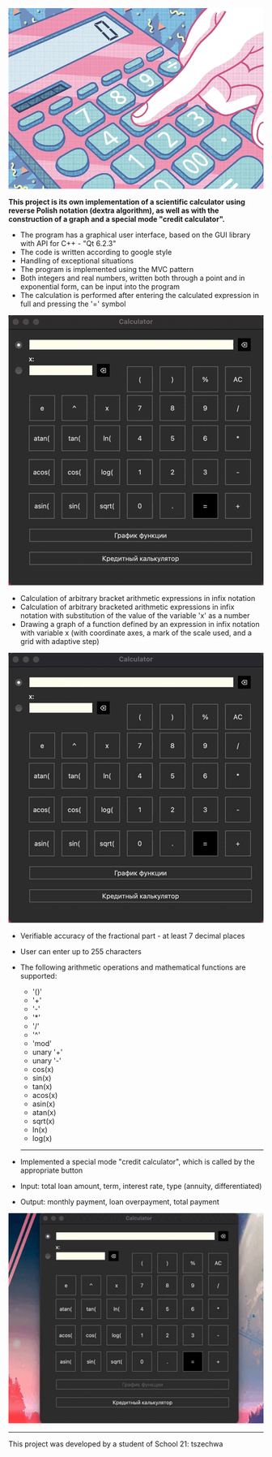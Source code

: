 ![SMARTCALC](./images/calculator.webp)

**This project is its own implementation of a scientific calculator using reverse Polish notation (dextra algorithm), as well as with the construction of a graph and a special mode "credit calculator".**

* The program has a graphical user interface, based on the GUI library with API for C++ - "Qt 6.2.3"
* The code is written according to google style
* Handling of exceptional situations
* The program is implemented using the MVC pattern
* Both integers and real numbers, written both through a point and in exponential form, can be input into the program
* The calculation is performed after entering the calculated expression in full and pressing the '=' symbol

![SMARTCALC](./images/calculate.gif)

* Calculation of arbitrary bracket arithmetic expressions in infix notation
* Calculation of arbitrary bracketed arithmetic expressions in infix notation with substitution of the value of the variable 'x' as a number
* Drawing a graph of a function defined by an expression in infix notation with variable x (with coordinate axes, a mark of the scale used, and a grid with adaptive step)

![SMARTCALC](./images/grafic.gif)

* Verifiable accuracy of the fractional part - at least 7 decimal places
* User can enter up to 255 characters
* The following arithmetic operations and mathematical functions are supported:
  + '()'
  + '+'
  + '-'
  + '*'
  + '/'
  + '^'
  + 'mod'
  + unary '+'
  + unary '-'
  + cos(x)
  + sin(x)
  + tan(x)
  + acos(x)
  + asin(x)
  + atan(x)
  + sqrt(x)
  + ln(x)
  + log(x)
  
  ***
  
* Implemented a special mode "credit calculator", which is called by the appropriate button
* Input: total loan amount, term, interest rate, type (annuity, differentiated)
* Output: monthly payment, loan overpayment, total payment

![SMARTCALC](./images/credit.gif)

***

This project was developed by a student of School 21: tszechwa
